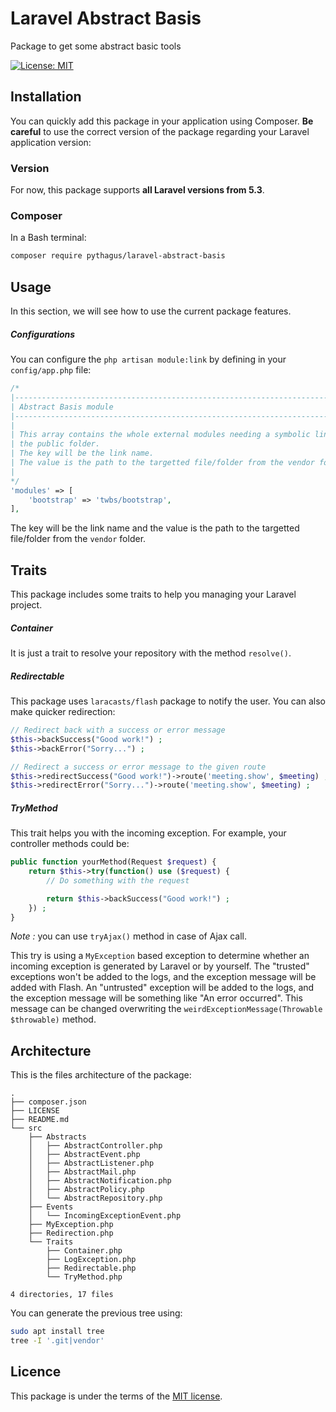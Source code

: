 # Laravel Abstract Basis
Package to get some abstract basic tools

[![License: MIT](https://img.shields.io/badge/License-MIT-yellow.svg)](https://opensource.org/licenses/MIT)

## Installation
You can quickly add this package in your application using Composer. **Be careful** to use the correct version of the package regarding your Laravel application version:

### Version
For now, this package supports **all Laravel versions from 5.3**.

### Composer
In a Bash terminal:
```bash
composer require pythagus/laravel-abstract-basis
```

## Usage
In this section, we will see how to use the current package features.

##### Configurations
You can configure the ```php artisan module:link``` by defining in your ```config/app.php``` file:
```php
/*
|--------------------------------------------------------------------------
| Abstract Basis module
|--------------------------------------------------------------------------
|
| This array contains the whole external modules needing a symbolic link in 
| the public folder.
| The key will be the link name.
| The value is the path to the targetted file/folder from the vendor folder.
|
*/
'modules' => [
    'bootstrap' => 'twbs/bootstrap',
],
```
The key will be the link name and the value is the path to the targetted file/folder from the ```vendor``` folder.

## Traits
This package includes some traits to help you managing your Laravel project.

##### Container
It is just a trait to resolve your repository with the method ```resolve()```.

##### Redirectable
This package uses ```laracasts/flash``` package to notify the user. You can also make quicker redirection:
```php
// Redirect back with a success or error message
$this->backSuccess("Good work!") ;
$this->backError("Sorry...") ;

// Redirect a success or error message to the given route
$this->redirectSuccess("Good work!")->route('meeting.show', $meeting) ;
$this->redirectError("Sorry...")->route('meeting.show', $meeting) ;
```

##### TryMethod
This trait helps you with the incoming exception. 
For example, your controller methods could be:
```php
public function yourMethod(Request $request) {
    return $this->try(function() use ($request) {
        // Do something with the request

        return $this->backSuccess("Good work!") ;
    }) ;
}
```
*Note :* you can use ```tryAjax()``` method in case of Ajax call.

This try is using a ```MyException``` based exception to determine whether an incoming exception is generated by Laravel or by yourself. The "trusted" exceptions won't be added to the logs, and the exception message will be added with Flash. An "untrusted" exception will be added to the logs, and the exception message will be something like "An error occurred". This message can be changed overwriting the ```weirdExceptionMessage(Throwable $throwable)``` method. 

## Architecture
This is the files architecture of the package:

```
.
├── composer.json
├── LICENSE
├── README.md
└── src
    ├── Abstracts
    │   ├── AbstractController.php
    │   ├── AbstractEvent.php
    │   ├── AbstractListener.php
    │   ├── AbstractMail.php
    │   ├── AbstractNotification.php
    │   ├── AbstractPolicy.php
    │   └── AbstractRepository.php
    ├── Events
    │   └── IncomingExceptionEvent.php
    ├── MyException.php
    ├── Redirection.php
    └── Traits
        ├── Container.php
        ├── LogException.php
        ├── Redirectable.php
        └── TryMethod.php

4 directories, 17 files
```

You can generate the previous tree using:
```bash
sudo apt install tree
tree -I '.git|vendor'
```

## Licence
This package is under the terms of the [MIT license](https://opensource.org/licenses/MIT).
